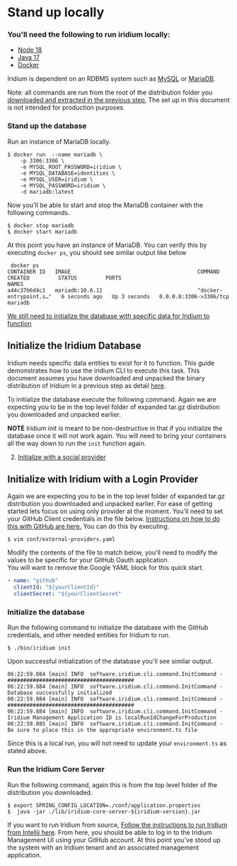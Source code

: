 # Stand up locally

### You'll need the following to run iridium locally:
* [Node 18](https://nodejs.org/en)
* [Java 17](https://adoptium.net/temurin/releases/)
* [Docker](https://docs.docker.com/)

Iridium is dependent on an RDBMS system such as [MySQL](https://www.mysql.com/) or [MariaDB](https://mariadb.org/).

Note: all commands are run from the root of the distribution folder you [downloaded and extracted in the previous step](1.Install-the-CLI.md),
The set up in this document is not intended for production purposes.

### Stand up the database

Run an instance of MariaDB locally. 
```shell
$ docker run  --name mariadb \
    -p 3306:3306 \
    -e MYSQL_ROOT_PASSWORD=iridium \
    -e MYSQL_DATABASE=identities \
    -e MYSQL_USER=iridium \
    -e MYSQL_PASSWORD=iridium \
    -d mariadb:latest
```
Now you'll be able to start and stop the MariaDB container with the following commands.
```shell
$ docker stop mariadb
$ docker start mariadb
```


At this point you have an instance of MariaDB.
You can verify this by executing `docker ps`, you should see similar output like below
```shell
 docker ps
CONTAINER ID   IMAGE                                        COMMAND                  CREATED         STATUS         PORTS                                        NAMES
a44c37b6d4c1   mariadb:10.6.11                              "docker-entrypoint.s…"   6 seconds ago   Up 3 seconds   0.0.0.0:3306->3306/tcp                       mariadb
```



[We still need to initialize the database with specific data for Iridium to function](#initialize-the-iridium-database)

## Initialize the Iridium Database

Iridium needs specific data entities to exist for it to function. This guide demonstrates how to use the iridium CLI
to execute this task.  This document assumes you have downloaded and unpacked the binary distribution of Iridium in a
previous step as detail [here](1.Install-the-CLI.md).

To initialize the database execute the following command.  Again we are expecting you to be in the top level folder of
expanded tar.gz distribution you downloaded and unpacked earlier.

**NOTE**
Iridium init is meant to be non-destructive in that if you initialize the database once it will not work again.  You will need to bring your 
containers all the way down to run the `init` function again. 

2. [Initialize with a social provider](#initialize-with-iridium-with-the-github-login-provider)

## Initialize with Iridium with a Login Provider

Again we are expecting you to be in the top level folder of
expanded tar.gz distribution you downloaded and unpacked earlier. For ease of getting started lets focus on using only provider at the moment.
You'll need to set your GitHub Client credentials in the file below.  [Instructions on how to do this with GitHub are here.](../5.-External-Identity-Providers/create-github-application.md)  You can do this by executing. 
```shell
$ vim conf/external-providers.yaml
```
Modify the contents of the file to match below, you'll need to modify the values to be specific for your GitHub Oauth application.  
You will want to remove the Google YAML block for this quick start. 
```yaml
- name: "github"
  clientId: "${yourClientId}"
  clientSecret: "${yourClientSecret"
```

### Initialize the database

Run the following command to initialize the database with the GitHub credentials, and other needed entities for Iridium to run.

```shell
$ ./bin/iridium init 
```
Upon successful initialization of the database you'll see similar output.  
```shell
06:22:59.884 [main] INFO  software.iridium.cli.command.InitCommand - ########################################
06:22:59.884 [main] INFO  software.iridium.cli.command.InitCommand - Database successfully initialized
06:22:59.884 [main] INFO  software.iridium.cli.command.InitCommand - ########################################
06:22:59.884 [main] INFO  software.iridium.cli.command.InitCommand - Iridium Management Application ID is localRunIdChangeForProduction
06:22:59.885 [main] INFO  software.iridium.cli.command.InitCommand - Be sure to place this in the appropriate environment.ts file
```
Since this is a local run, you will not need to update your `environment.ts` as stated above.

### Run the Iridium Core Server
Run the following command, again this is from the top level folder of the distribution you downloaded.
```
$ export SPRING_CONFIG_LOCATION=./conf/application.properties
$  java -jar ./lib/iridium-core-server-${iridium-version}.jar
```
If you want to run Iridium from source, [Follow the instructions to run Iridium from Intellij here](developing-with-intellij.md). 
From here, you should be able to log in to the Iridium Management UI using your GitHub account. At this point you've
stood up the system with an Iridium tenant and an associated management application. 









 


